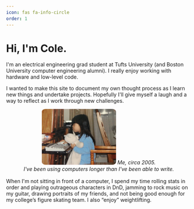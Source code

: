 ```yaml
---
icon: fas fa-info-circle
order: 1
---
```

 
# Hi, I'm Cole.
I'm an electrical engineering grad student at Tufts University (and Boston University computer engineering alumni). I really enjoy working with hardware and low-level code.

I wanted to make this site to document my own thought process as I learn new things and undertake projects. Hopefully I'll give myself a laugh and a way to reflect as I work through new challenges.

<div style="text-align:center; margin-bottom: 1rem">
<img src="/assets/img/public/programming_as_kid.jpg" data-src="/assets/img/public/programming_as_kid.jpg" alt="programming_as_kid.jpg" class="img" style="width: 40%; margin-left: auto; margin-right: auto; margin-bottom: 0; border-radius: 5%;">
<span style="margin-top: 0;"><i>Me, circa 2005.<br>I've been using computers longer than I've been able to write.</i></span>
</div>

When I'm not sitting in front of a computer, I spend my time rolling stats in order and playing outrageous characters in DnD, jamming to rock music on my guitar, drawing portraits of my friends, and not being good enough for my college’s figure skating team. I also “enjoy” weightlifting. 